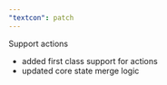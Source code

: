 ```yaml
---
"textcon": patch
---
```


Support actions

- added first class support for actions
- updated core state merge logic
